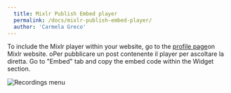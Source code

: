 ```yaml
---
  title: Mixlr Publish Embed player
  permalink: /docs/mixlr-publish-embed-player/
  author: 'Carmela Greco'
---
```

To include the Mixlr player within your website, go to the [profile page](http://mixlr.com/settings/profile/)on Mixlr website.
oPer pubblicare un post contenente il player per ascoltare la diretta.
Go to "Embed" tab and copy the embed code within the Widget section.
 

![Recordings menu](../images/mixlr-pics/mixlr-14.png)

